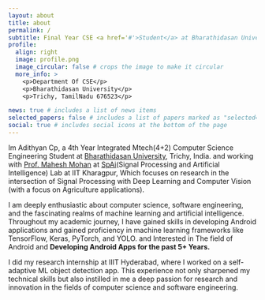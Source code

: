 ```yaml
---
layout: about
title: about
permalink: /
subtitle: Final Year CSE <a href='#'>Student</a> at Bharathidasan University.
profile:
  align: right
  image: profile.png
  image_circular: false # crops the image to make it circular
  more_info: >
    <p>Department Of CSE</p>
    <p>Bharathidasan University</p>
    <p>Trichy, TamilNadu 676523</p>

news: true # includes a list of news items
selected_papers: false # includes a list of papers marked as "selected={true}"
social: true # includes social icons at the bottom of the page
---
```


Im Adithyan Cp, a 4th Year Integrated Mtech(4+2) Computer Science Engineering Student at [Bharathidasan University](https://www.bdu.ac.in/), Trichy, India. and working with [Prof. Mahesh Mohan](https://maheshmohanmr.github.io/) at [SpAi](https://maheshmohanmr.github.io/publications/)(Signal Processing and Artificial Intelligence) Lab at IIT Kharagpur, Which focuses on research in the intersection of Signal Processing with Deep Learning and Computer Vision (with a focus on Agriculture applications). 

I am deeply enthusiastic about computer science, software engineering, and the fascinating realms of machine learning and artificial intelligence. Throughout my academic journey, I have gained skills in developing Android applications and gained proficiency in machine learning frameworks like TensorFlow, Keras, PyTorch, and YOLO. and Interested in The field of Android and **Developing Android Apps for the past 5+ Years.**

I did my research internship at IIIT Hyderabad, where I worked on a self-adaptive ML object detection app. This experience not only sharpened my technical skills but also instilled in me a deep passion for research and innovation in the fields of computer science and software engineering.